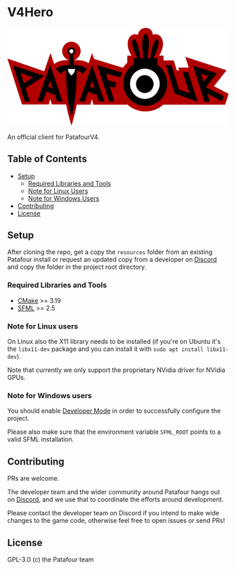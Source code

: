 # V4Hero

![Patafour logo](logo.png)

An official client for PatafourV4.

## Table of Contents

- [Setup](#setup)
  - [Required Libraries and Tools](#required-libraries-and-tools)
  - [Note for Linux Users](#note-for-linux-users)
  - [Note for Windows Users](#note-for-windows-users)
- [Contributing](#contributing)
- [License](#license)


## Setup

After cloning the repo, get a copy the `resources` folder from an existing Patafour install or request an updated copy from a developer on [Discord](https://discord.gg/TgWqp5WH) and copy the folder in the project root directory.

### Required Libraries and Tools

 * [CMake](https://cmake.org/download/) >= 3.19
 * [SFML](https://www.sfml-dev.org/download.php) >= 2.5

### Note for Linux users

On Linux also the X11 library needs to be installed (if you're on Ubuntu it's the `libx11-dev` package and you can install it with `sudo apt install libx11-dev`).

Note that currently we only support the proprietary NVidia driver for NVidia GPUs.

### Note for Windows users

You should enable [Developer Mode](https://docs.microsoft.com/en-us/windows/apps/get-started/enable-your-device-for-development) in order to successfully configure the project.

Please also make sure that the environment variable `SFML_ROOT` points to a valid SFML installation.


## Contributing

PRs are welcome.

The developer team and the wider community around Patafour hangs out on [Discord](https://discord.gg/TgWqp5WH), 
and we use that to coordinate the efforts around development. 

Please contact the developer team on Discord if you intend to make wide changes to the game code, otherwise feel free to open issues or send PRs!


## License

GPL-3.0 (c) the Patafour team
